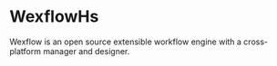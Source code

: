 # WexflowHs
Wexflow is an open source extensible workflow engine with a cross-platform manager and designer.
